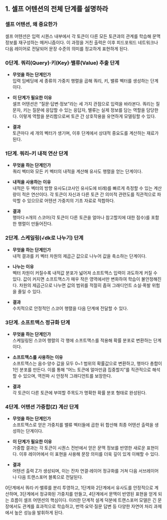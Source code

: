 ## 1. 셀프 어텐션의 전체 단계를 설명하라

### 셀프 어텐션, 왜 중요한가

셀프 어텐션은 입력 시퀀스 내부에서 각 토큰이 다른 모든 토큰과의 관계를 학습해 문맥 정보를 재구성하는 메커니즘이다. 이 과정을 거친 출력은 이후 피드포워드 네트워크나 다음 레이어로 전달되어 문장 수준의 의미를 정교하게 표현하게 된다.

### 0단계. 쿼리(Query)·키(Key)·밸류(Value) 추출 단계

- **무엇을 하는 단계인가**  
    입력 임베딩에 세 종류의 가중치 행렬을 곱해 쿼리, 키, 밸류 벡터를 생성하는 단계이다.
    
- **이 단계가 필요한 이유**  
    셀프 어텐션은 “질문·답변·정보”라는 세 가지 관점으로 입력을 바라본다. 쿼리는 질문자, 키는 질문에 응답할 수 있는 응답자, 밸류는 실제 정보를 담는 역할을 담당한다. 이렇게 역할을 분리함으로써 토큰 간 상호작용을 유연하게 모델링할 수 있다.
    
- **결과**  
    토큰마다 세 개의 벡터가 생기며, 이후 단계에서 상대적 중요도를 계산하는 재료가 된다.

### 1단계. 쿼리–키 내적 연산 단계

- **무엇을 하는 단계인가**  
    쿼리 벡터와 모든 키 벡터의 내적을 계산해 유사도 행렬을 얻는 단계이다.
    
- **내적을 사용하는 이유**  
    내적은 두 벡터의 방향 유사도(코사인 유사도에 비례)를 빠르게 측정할 수 있는 계산량이 적은 연산이다. 각 토큰이 자신과 다른 토큰 간 의미적 관련도를 직관적으로 파악할 수 있으므로 어텐션 가중치의 기초 자료로 적합하다.
    
- **결과**  
    행마다 n개의 스코어(각 토큰이 다른 토큰을 얼마나 참고할지에 대한 점수)를 포함한 행렬이 만들어진다.

### 2단계. 스케일링(√dk로 나누기) 단계

- **무엇을 하는 단계인가**  
    내적 결과를 키 벡터 차원의 제곱근 값으로 나누어 값을 축소하는 단계이다.
    
- **나누는 이유**  
    벡터 차원이 커질수록 내적값 분포가 넓어져 소프트맥스 입력이 과도하게 커질 수 있다. 값이 커지면 소프트맥스가 매우 작은 영역에서만 변화하여 학습이 불안정해진다. 차원의 제곱근으로 나누면 값의 범위를 적절히 좁혀 그래디언트 소실·폭발 위험을 줄일 수 있다.
    
- **결과**  
    수치적으로 안정적인 스코어 행렬을 다음 단계에 전달할 수 있다.


### 3단계. 소프트맥스 정규화 단계

- **무엇을 하는 단계인가**  
    스케일링된 스코어 행렬의 각 행에 소프트맥스를 적용해 확률 분포로 변환하는 단계이다.
    
- **소프트맥스를 사용하는 이유**  
    소프트맥스는 음수·양수 값을 모두 0~1 범위의 확률값으로 변환하고, 행마다 총합이 1인 분포를 만든다. 이를 통해 “어느 토큰에 얼마만큼 집중할지”를 직관적으로 해석할 수 있으며, 역전파 시 안정적 그래디언트를 보장한다.
    
- **결과**  
    각 토큰이 다른 토큰에 부여할 주목도가 명확한 확률 분포 형태로 완성된다.


### 4단계. 어텐션 가중합(Z) 계산 단계

- **무엇을 하는 단계인가**  
    소프트맥스로 얻은 가중치를 밸류 벡터들에 곱한 뒤 합산해 최종 어텐션 출력을 생성하는 단계이다.
    
- **이 단계가 필요한 이유**  
    가중합 결과는 각 토큰이 시퀀스 전반에서 얻은 문맥 정보를 반영한 새로운 표현이다. 이후 레이어에서 이 표현을 사용해 문장 의미를 더욱 깊이 있게 이해할 수 있다.
    
- **결과**  
    어텐션 출력 Z가 생성되며, 이는 잔차 연결·레이어 정규화를 거쳐 다음 서브레이어나 다음 트랜스포머 블록으로 전달된다.


0단계에서 쿼리·키·밸류를 분리 투영하고, 1단계와 2단계에서 유사도를 안정적으로 계산하며, 3단계에서 정규화된 가중치를 만들고, 4단계에서 문맥이 반영된 표현을 얻게 되는 흐름이 셀프 어텐션의 핵심이다. 이러한 단계적 설계 덕분에 트랜스포머 모델은 긴 문장에서도 관계를 효과적으로 학습하고, 번역·요약·질문 답변 등 다양한 자연어 처리 과제에서 높은 성능을 발휘하게 된다.